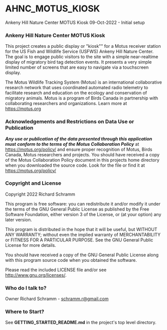 # AHNC_MOTUS_KIOSK
Ankeny Hill Nature Center MOTUS Kiosk
09-Oct-2022 - Initial setup


### Ankeny Hill Nature Center MOTUS Kiosk ###
This project creates a public display or "kiosk"" for a Motus receiver station for the US Fish and Wildlife Service (USFWS) Ankeny Hill Nature Center.  The goal is to engage public visitors to the site with a simple near-realtime display of migratory bird tag detection events. It presents a very simple limited number of screens that are easy to navigate via a touchscreen display.

The Motus Wildlife Tracking System (Motus) is an international collaborative research network that uses coordinated automated radio telemetry to facilitate research and education on the ecology and conservation of migratory animals. Motus is a program of Birds Canada in partnership with collaborating researchers and organizations. Learn more at https://motus.org

###  Acknowledgements and Restrictions on Data Use or Publication

***Any use or publication of the data presented through this application must***
***conform to the terms of the Motus Collaboration Policy*** at https://motus.org/policy/
and ensure proper recognition of Motus, Birds Canada, Motus researchers and projects.
You should have received a copy of the Motus Collaboration Policy document in this
projects home directory when you downloaded the source code. Look for the file
or find it at https://motus.org/policy/


### Copyright and License

Copyright 2022 Richard Schramm

This program is free software: you can redistribute it and/or modify
it under the terms of the GNU General Public License as published by
the Free Software Foundation, either version 3 of the License, or
(at your option) any later version.

This program is distributed in the hope that it will be useful,
but WITHOUT ANY WARRANTY; without even the implied warranty of
MERCHANTABILITY or FITNESS FOR A PARTICULAR PURPOSE.  See the
GNU General Public License for more details.

You should have received a copy of the GNU General Public License
along with this program source code when you obtained the software.

Please read the included LICENSE file and/or see <http://www.gnu.org/licenses/>.


### Who do I talk to? ###

Owner Richard Schramm - schramm.r@gmail.com

### Where to Start?

See **GETTING_STARTED_README.md** in the project's top level directory.

